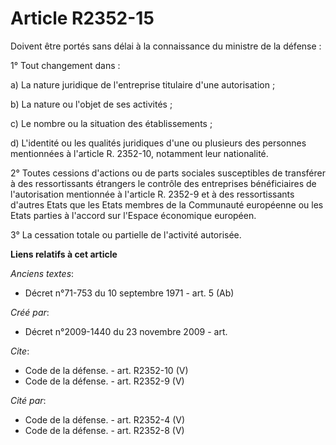 # Article R2352-15

Doivent être portés sans délai à la connaissance du ministre de la défense : 

1° Tout changement dans : 

a) La nature juridique de l'entreprise titulaire d'une autorisation ; 

b) La nature ou l'objet de ses activités ; 

c) Le nombre ou la situation des établissements ; 

d) L'identité ou les qualités juridiques d'une ou plusieurs des personnes mentionnées à l'article R. 2352-10, notamment leur
nationalité. 

2° Toutes cessions d'actions ou de parts sociales susceptibles de transférer à des ressortissants étrangers le contrôle des
entreprises bénéficiaires de l'autorisation mentionnée à l'article R. 2352-9 et à des ressortissants d'autres Etats que les
Etats membres de la Communauté européenne ou les Etats parties à l'accord sur l'Espace économique européen. 

3° La cessation totale ou partielle de l'activité autorisée.

**Liens relatifs à cet article**

_Anciens textes_:

  - Décret n°71-753 du 10 septembre 1971 - art. 5 (Ab)

_Créé par_:

  - Décret n°2009-1440 du 23 novembre 2009 - art.

_Cite_:

  - Code de la défense. - art. R2352-10 (V)
  - Code de la défense. - art. R2352-9 (V)

_Cité par_:

  - Code de la défense. - art. R2352-4 (V)
  - Code de la défense. - art. R2352-8 (V)
